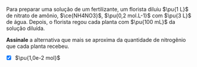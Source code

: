 Para preparar uma solução de um fertilizante, um florista diluiu $\pu{1 L}$ de nitrato de amônio, $\ce{NH4NO3}$, $\pu{0,2 mol.L-1}$ com $\pu{3 L}$ de água. Depois, o florista regou cada planta com $\pu{100 mL}$ da solução diluída.

**Assinale** a alternativa que mais se aproxima da quantidade de nitrogênio que cada planta recebeu.

- [x] $\pu{1,0e-2 mol}$

